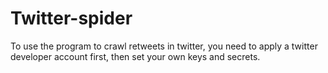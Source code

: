 # Twitter-spider
To use the program to crawl retweets in twitter, you need to apply a twitter developer account first, then set your own keys and secrets.
